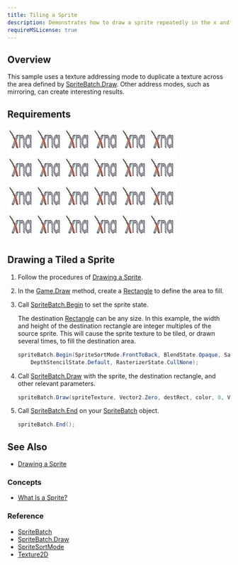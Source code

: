 ```yaml
---
title: Tiling a Sprite
description: Demonstrates how to draw a sprite repeatedly in the x and y directions in one Draw call
requireMSLicense: true
---
```


## Overview

This sample uses a texture addressing mode to duplicate a texture across the area defined by [SpriteBatch.Draw](xref:Microsoft.Xna.Framework.Graphics.SpriteBatch#Microsoft_Xna_Framework_Graphics_SpriteBatch_Draw_Microsoft_Xna_Framework_Graphics_Texture2D_Microsoft_Xna_Framework_Vector2_Microsoft_Xna_Framework_Color_). Other address modes, such as mirroring, can create interesting results.

## Requirements

![Tiled Sprite](../images/graphics_sprite_tiled.jpg)

## Drawing a Tiled a Sprite

1. Follow the procedures of [Drawing a Sprite](HowTo_Draw_A_Sprite.md).
2. In the [Game.Draw](xref:Microsoft.Xna.Framework.Game#Microsoft_Xna_Framework_Game_Draw_Microsoft_Xna_Framework_GameTime_) method, create a [Rectangle](xref:Microsoft.Xna.Framework.Rectangle) to define the area to fill.
3. Call [SpriteBatch.Begin](xref:Microsoft.Xna.Framework.Graphics.SpriteBatch#Microsoft_Xna_Framework_Graphics_SpriteBatch_Begin_Microsoft_Xna_Framework_Graphics_SpriteSortMode_Microsoft_Xna_Framework_Graphics_BlendState_Microsoft_Xna_Framework_Graphics_SamplerState_Microsoft_Xna_Framework_Graphics_DepthStencilState_Microsoft_Xna_Framework_Graphics_RasterizerState_Microsoft_Xna_Framework_Graphics_Effect_System_Nullable_Microsoft_Xna_Framework_Matrix__) to set the sprite state.

   The destination [Rectangle](xref:Microsoft.Xna.Framework.Rectangle) can be any size. In this example, the width and height of the destination rectangle are integer multiples of the source sprite. This will cause the sprite texture to be tiled, or drawn several times, to fill the destination area.

    ```csharp
    spriteBatch.Begin(SpriteSortMode.FrontToBack, BlendState.Opaque, SamplerState.LinearWrap,
        DepthStencilState.Default, RasterizerState.CullNone);
    ```

4. Call [SpriteBatch.Draw](xref:Microsoft.Xna.Framework.Graphics.SpriteBatch#Microsoft_Xna_Framework_Graphics_SpriteBatch_Draw_Microsoft_Xna_Framework_Graphics_Texture2D_Microsoft_Xna_Framework_Vector2_Microsoft_Xna_Framework_Color_) with the sprite, the destination rectangle, and other relevant parameters.

    ```csharp
    spriteBatch.Draw(spriteTexture, Vector2.Zero, destRect, color, 0, Vector2.Zero, 1, SpriteEffects.None, 0);
    ```

5. Call [SpriteBatch.End](xref:Microsoft.Xna.Framework.Graphics.SpriteBatch#Microsoft_Xna_Framework_Graphics_SpriteBatch_End) on your [SpriteBatch](xref:Microsoft.Xna.Framework.Graphics.SpriteBatch) object.

    ```csharp
    spriteBatch.End();
    ```

## See Also

- [Drawing a Sprite](HowTo_Draw_A_Sprite.md)

### Concepts

- [What Is a Sprite?](../../whatis/graphics/WhatIs_Sprite.md)

### Reference

- [SpriteBatch](xref:Microsoft.Xna.Framework.Graphics.SpriteBatch)
- [SpriteBatch.Draw](xref:Microsoft.Xna.Framework.Graphics.SpriteBatch#Microsoft_Xna_Framework_Graphics_SpriteBatch_Draw_Microsoft_Xna_Framework_Graphics_Texture2D_Microsoft_Xna_Framework_Vector2_Microsoft_Xna_Framework_Color_)
- [SpriteSortMode](xref:Microsoft.Xna.Framework.Graphics.SpriteSortMode)
- [Texture2D](xref:Microsoft.Xna.Framework.Graphics.Texture2D)
